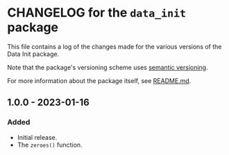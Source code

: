 # CHANGELOG for the `data_init` package

This file contains a log of the changes made for the various versions of the Data Init package.

Note that the package's versioning scheme uses [semantic versioning](https://semver.org).

For more information about the package itself, see [README.md](/epi-project/brane-std/blob/main/data_init/README.md).


## 1.0.0 - 2023-01-16
### Added
- Initial release.
- The `zeroes()` function.
